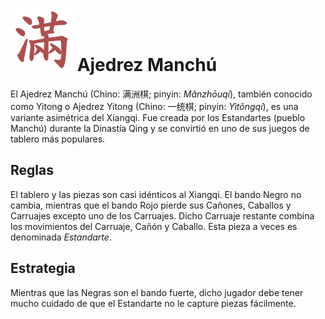
# ![Ajedrez Manchú](https://github.com/gbtami/pychess-variants/blob/master/static/icons/Manchu.svg) Ajedrez Manchú

El Ajedrez Manchú (Chino: 满洲棋; pinyin: *Mǎnzhōuqí*), también conocido como Yitong o Ajedrez Yitong (Chino: 一统棋; pinyin: *Yìtǒngqí*), es una variante asimétrica del Xiangqi.  Fue creada por los Estandartes (pueblo Manchú) durante la Dinastía Qing y se convirtió en uno de sus juegos de tablero más populares.

## Reglas

El tablero y las piezas son casi idénticos al Xiangqi. El bando Negro no cambia, mientras que el bando Rojo pierde sus Cañones, Caballos y Carruajes excepto uno de los Carruajes. Dicho Carruaje restante combina los movimientos del Carruaje, Cañón y Caballo. Esta pieza a veces es denominada *Estandarte*.

## Estrategia

Mientras que las Negras son el bando fuerte, dicho jugador debe tener mucho cuidado de que el Estandarte no le capture piezas fácilmente.
